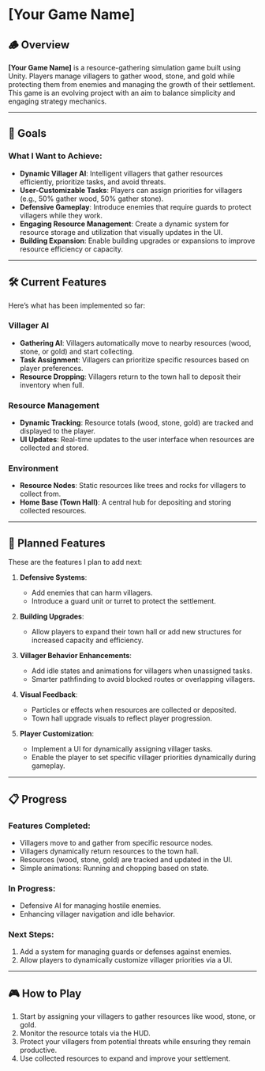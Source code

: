 # **[Your Game Name]**

## 🪵 **Overview**
**[Your Game Name]** is a resource-gathering simulation game built using Unity. Players manage villagers to gather wood, stone, and gold while protecting them from enemies and managing the growth of their settlement. This game is an evolving project with an aim to balance simplicity and engaging strategy mechanics.

---

## 🎯 **Goals**
### What I Want to Achieve:
- **Dynamic Villager AI**: Intelligent villagers that gather resources efficiently, prioritize tasks, and avoid threats.  
- **User-Customizable Tasks**: Players can assign priorities for villagers (e.g., 50% gather wood, 50% gather stone).  
- **Defensive Gameplay**: Introduce enemies that require guards to protect villagers while they work.  
- **Engaging Resource Management**: Create a dynamic system for resource storage and utilization that visually updates in the UI.  
- **Building Expansion**: Enable building upgrades or expansions to improve resource efficiency or capacity.

---

## 🛠 **Current Features**
Here’s what has been implemented so far:

### Villager AI
- **Gathering AI**: Villagers automatically move to nearby resources (wood, stone, or gold) and start collecting.  
- **Task Assignment**: Villagers can prioritize specific resources based on player preferences.  
- **Resource Dropping**: Villagers return to the town hall to deposit their inventory when full.  

### Resource Management
- **Dynamic Tracking**: Resource totals (wood, stone, gold) are tracked and displayed to the player.  
- **UI Updates**: Real-time updates to the user interface when resources are collected and stored.  

### Environment
- **Resource Nodes**: Static resources like trees and rocks for villagers to collect from.  
- **Home Base (Town Hall)**: A central hub for depositing and storing collected resources.

---

## 🚀 **Planned Features**
These are the features I plan to add next:

1. **Defensive Systems**:
   - Add enemies that can harm villagers.  
   - Introduce a guard unit or turret to protect the settlement.  

2. **Building Upgrades**:
   - Allow players to expand their town hall or add new structures for increased capacity and efficiency.  

3. **Villager Behavior Enhancements**:
   - Add idle states and animations for villagers when unassigned tasks.  
   - Smarter pathfinding to avoid blocked routes or overlapping villagers.  

4. **Visual Feedback**:
   - Particles or effects when resources are collected or deposited.  
   - Town hall upgrade visuals to reflect player progression.  

5. **Player Customization**:
   - Implement a UI for dynamically assigning villager tasks.  
   - Enable the player to set specific villager priorities dynamically during gameplay.

---

## 📋 **Progress**
### Features Completed:
- Villagers move to and gather from specific resource nodes.
- Villagers dynamically return resources to the town hall.
- Resources (wood, stone, gold) are tracked and updated in the UI.
- Simple animations: Running and chopping based on state.

### In Progress:
- Defensive AI for managing hostile enemies.  
- Enhancing villager navigation and idle behavior.

### Next Steps:
1. Add a system for managing guards or defenses against enemies.  
2. Allow players to dynamically customize villager priorities via a UI.  

---

## 🎮 **How to Play**
1. Start by assigning your villagers to gather resources like wood, stone, or gold.
2. Monitor the resource totals via the HUD.
3. Protect your villagers from potential threats while ensuring they remain productive.
4. Use collected resources to expand and improve your settlement.
